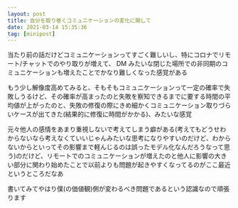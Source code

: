 ```yaml
---
layout: post
title: 自分を取り巻くコミュニケーションの変化に関して
date: 2021-03-14 15:35:36
tag: [minipost]
---
```


当たり前の話だけどコミュニケーションってすごく難しいし、特にコロナでリモート/チャットでのやり取りが増えて、 DM みたいな閉じた場所での非同期のコミュニケーションも増えたことでかなり難しくなった感覚がある

もう少し解像度高めてみると、そもそもコミュニケーションって一定の確率で失敗しうるけど、その確率が高まったのと失敗を察知できるまでに要する時間の平均値が上がったのと、失敗の修復の際にきめ細かくコミュニケーション取りづらいケースが出てきた(結果的に修復に時間がかかる)、みたいな感覚

元々他人の感情をあまり重視しないで考えてしまう癖がある(考えてもどうせわからないなら考えなくていいじゃんみたいな思考になりやすいのだけど、わからないからといってその影響まで軽んじるのは誤ったモデル化なんだろうなって思う)のだけど、リモートでのコミュニケーションが増えたのと他人に影響の大きい部分に関わり始めたことで以前よりも問題が起きやすくなってるのがここ最近というところだなあ

書いてみてやはり僕(の価値観)側が変わるべき問題であるという認識なので頑張ります
